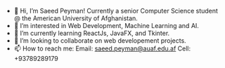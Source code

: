 - 👋 Hi, I’m Saeed Peyman! Currently a senior Computer Science student @ the American University of Afghanistan.
- 👀 I’m interested in Web Development, Machine Learning and AI.
- 🌱 I’m currently learning ReactJs, JavaFX, and Tkinter.
- 💞️ I’m looking to collaborate on web developement projects.
- 📫 How to reach me:
                    Email: saeed.peyman@auaf.edu.af
                    Cell: +93789289179

<!---
SaeeedP/SaeeedP is a ✨ special ✨ repository because its `README.md` (this file) appears on your GitHub profile.
You can click the Preview link to take a look at your changes.
--->
